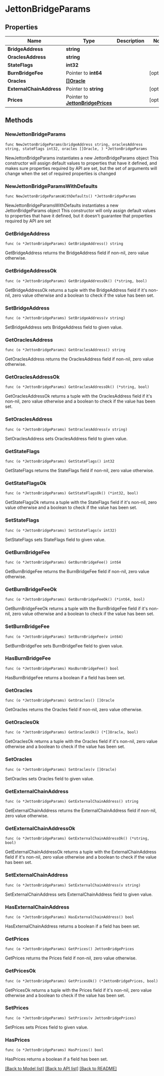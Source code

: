 # JettonBridgeParams

## Properties

Name | Type | Description | Notes
------------ | ------------- | ------------- | -------------
**BridgeAddress** | **string** |  | 
**OraclesAddress** | **string** |  | 
**StateFlags** | **int32** |  | 
**BurnBridgeFee** | Pointer to **int64** |  | [optional] 
**Oracles** | [**[]Oracle**](Oracle.md) |  | 
**ExternalChainAddress** | Pointer to **string** |  | [optional] 
**Prices** | Pointer to [**JettonBridgePrices**](JettonBridgePrices.md) |  | [optional] 

## Methods

### NewJettonBridgeParams

`func NewJettonBridgeParams(bridgeAddress string, oraclesAddress string, stateFlags int32, oracles []Oracle, ) *JettonBridgeParams`

NewJettonBridgeParams instantiates a new JettonBridgeParams object
This constructor will assign default values to properties that have it defined,
and makes sure properties required by API are set, but the set of arguments
will change when the set of required properties is changed

### NewJettonBridgeParamsWithDefaults

`func NewJettonBridgeParamsWithDefaults() *JettonBridgeParams`

NewJettonBridgeParamsWithDefaults instantiates a new JettonBridgeParams object
This constructor will only assign default values to properties that have it defined,
but it doesn't guarantee that properties required by API are set

### GetBridgeAddress

`func (o *JettonBridgeParams) GetBridgeAddress() string`

GetBridgeAddress returns the BridgeAddress field if non-nil, zero value otherwise.

### GetBridgeAddressOk

`func (o *JettonBridgeParams) GetBridgeAddressOk() (*string, bool)`

GetBridgeAddressOk returns a tuple with the BridgeAddress field if it's non-nil, zero value otherwise
and a boolean to check if the value has been set.

### SetBridgeAddress

`func (o *JettonBridgeParams) SetBridgeAddress(v string)`

SetBridgeAddress sets BridgeAddress field to given value.


### GetOraclesAddress

`func (o *JettonBridgeParams) GetOraclesAddress() string`

GetOraclesAddress returns the OraclesAddress field if non-nil, zero value otherwise.

### GetOraclesAddressOk

`func (o *JettonBridgeParams) GetOraclesAddressOk() (*string, bool)`

GetOraclesAddressOk returns a tuple with the OraclesAddress field if it's non-nil, zero value otherwise
and a boolean to check if the value has been set.

### SetOraclesAddress

`func (o *JettonBridgeParams) SetOraclesAddress(v string)`

SetOraclesAddress sets OraclesAddress field to given value.


### GetStateFlags

`func (o *JettonBridgeParams) GetStateFlags() int32`

GetStateFlags returns the StateFlags field if non-nil, zero value otherwise.

### GetStateFlagsOk

`func (o *JettonBridgeParams) GetStateFlagsOk() (*int32, bool)`

GetStateFlagsOk returns a tuple with the StateFlags field if it's non-nil, zero value otherwise
and a boolean to check if the value has been set.

### SetStateFlags

`func (o *JettonBridgeParams) SetStateFlags(v int32)`

SetStateFlags sets StateFlags field to given value.


### GetBurnBridgeFee

`func (o *JettonBridgeParams) GetBurnBridgeFee() int64`

GetBurnBridgeFee returns the BurnBridgeFee field if non-nil, zero value otherwise.

### GetBurnBridgeFeeOk

`func (o *JettonBridgeParams) GetBurnBridgeFeeOk() (*int64, bool)`

GetBurnBridgeFeeOk returns a tuple with the BurnBridgeFee field if it's non-nil, zero value otherwise
and a boolean to check if the value has been set.

### SetBurnBridgeFee

`func (o *JettonBridgeParams) SetBurnBridgeFee(v int64)`

SetBurnBridgeFee sets BurnBridgeFee field to given value.

### HasBurnBridgeFee

`func (o *JettonBridgeParams) HasBurnBridgeFee() bool`

HasBurnBridgeFee returns a boolean if a field has been set.

### GetOracles

`func (o *JettonBridgeParams) GetOracles() []Oracle`

GetOracles returns the Oracles field if non-nil, zero value otherwise.

### GetOraclesOk

`func (o *JettonBridgeParams) GetOraclesOk() (*[]Oracle, bool)`

GetOraclesOk returns a tuple with the Oracles field if it's non-nil, zero value otherwise
and a boolean to check if the value has been set.

### SetOracles

`func (o *JettonBridgeParams) SetOracles(v []Oracle)`

SetOracles sets Oracles field to given value.


### GetExternalChainAddress

`func (o *JettonBridgeParams) GetExternalChainAddress() string`

GetExternalChainAddress returns the ExternalChainAddress field if non-nil, zero value otherwise.

### GetExternalChainAddressOk

`func (o *JettonBridgeParams) GetExternalChainAddressOk() (*string, bool)`

GetExternalChainAddressOk returns a tuple with the ExternalChainAddress field if it's non-nil, zero value otherwise
and a boolean to check if the value has been set.

### SetExternalChainAddress

`func (o *JettonBridgeParams) SetExternalChainAddress(v string)`

SetExternalChainAddress sets ExternalChainAddress field to given value.

### HasExternalChainAddress

`func (o *JettonBridgeParams) HasExternalChainAddress() bool`

HasExternalChainAddress returns a boolean if a field has been set.

### GetPrices

`func (o *JettonBridgeParams) GetPrices() JettonBridgePrices`

GetPrices returns the Prices field if non-nil, zero value otherwise.

### GetPricesOk

`func (o *JettonBridgeParams) GetPricesOk() (*JettonBridgePrices, bool)`

GetPricesOk returns a tuple with the Prices field if it's non-nil, zero value otherwise
and a boolean to check if the value has been set.

### SetPrices

`func (o *JettonBridgeParams) SetPrices(v JettonBridgePrices)`

SetPrices sets Prices field to given value.

### HasPrices

`func (o *JettonBridgeParams) HasPrices() bool`

HasPrices returns a boolean if a field has been set.


[[Back to Model list]](../README.md#documentation-for-models) [[Back to API list]](../README.md#documentation-for-api-endpoints) [[Back to README]](../README.md)


